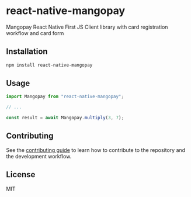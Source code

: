 # react-native-mangopay

Mangopay React Native First JS Client library with card registration workflow and card form

## Installation

```sh
npm install react-native-mangopay
```

## Usage

```js
import Mangopay from "react-native-mangopay";

// ...

const result = await Mangopay.multiply(3, 7);
```

## Contributing

See the [contributing guide](CONTRIBUTING.md) to learn how to contribute to the repository and the development workflow.

## License

MIT
